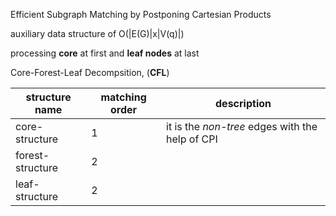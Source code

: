 

Efficient Subgraph Matching by Postponing Cartesian Products

auxiliary data structure of O(|E(G)|x|V(q)|)

processing **core** at first and **leaf nodes** at last

Core-Forest-Leaf Decompsition, (**CFL**)

|structure name|matching order|description|
|---|---|---|
|core-structure|1|it is the *non-tree* edges with the help of CPI|
|forest-structure|2|
|leaf-structure|2|